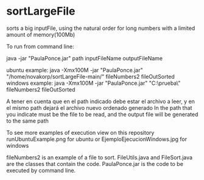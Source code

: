 # sortLargeFile
sorts a big inputFile, using the natural order for long numbers with a limited amount of memory(100Mb)

To run from command line:

java -jar "PaulaPonce.jar" path inputFileName outputFileName

ubuntu example:
java -Xmx100M -jar "PaulaPonce.jar" "/home/novakorp/sortLargeFile-main/" fileNumbers2 fileOutSorted
windows example:
java -Xmx100M -jar "PaulaPonce.jar" "C:\\prueba\\" fileNumbers2 fileOutSorted

A tener en cuenta que en el path indicado debe estar el archivo a leer, y en el mismo path dejará el archivo nuevo ordenado generado
In the path that you indicate must be the file to be read, and the output file will be generated to the same path 

To see more examples of execution view on this repository runUbuntuExample.png for ubuntu or  EjemploEjecucionWindows.jpg for windows

fileNumbers2 is an example of a file to sort.
FileUtils.java and FileSort.java are the classes that contain the code.
PaulaPonce.jar is the code to be executed by command line.
